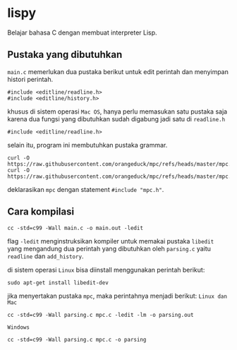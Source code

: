 # lispy
Belajar bahasa C dengan membuat interpreter Lisp.

## Pustaka yang dibutuhkan
`main.c` memerlukan dua pustaka berikut untuk edit perintah dan menyimpan histori perintah.

```
#include <editline/readline.h>
#include <editline/history.h>
```

khusus di sistem operasi `Mac OS`, hanya perlu memasukan satu pustaka saja karena dua fungsi yang dibutuhkan sudah digabung jadi satu di `readline.h`

```
#include <editline/readline.h>
```

selain itu, program ini membutuhkan pustaka grammar.
```
curl -O https://raw.githubusercontent.com/orangeduck/mpc/refs/heads/master/mpc.h
curl -O https://raw.githubusercontent.com/orangeduck/mpc/refs/heads/master/mpc.c
```

deklarasikan `mpc` dengan statement `#include "mpc.h"`.

## Cara kompilasi
```
cc -std=c99 -Wall main.c -o main.out -ledit
```
flag `-ledit` menginstruksikan kompiler untuk memakai pustaka `libedit` yang mengandung dua perintah yang dibutuhkan oleh `parsing.c` yaitu `readline` dan `add_history`.

di sistem operasi `Linux` bisa diinstall menggunakan perintah berikut:
```
sudo apt-get install libedit-dev
```


jika menyertakan pustaka `mpc`, maka perintahnya menjadi berikut:
`Linux dan Mac`
```
cc -std=c99 -Wall parsing.c mpc.c -ledit -lm -o parsing.out
```

`Windows`
```
cc -std=c99 -Wall parsing.c mpc.c -o parsing
```